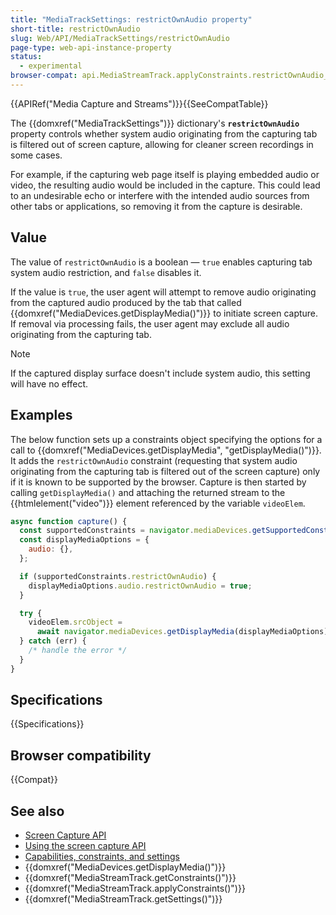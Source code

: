 ```yaml
---
title: "MediaTrackSettings: restrictOwnAudio property"
short-title: restrictOwnAudio
slug: Web/API/MediaTrackSettings/restrictOwnAudio
page-type: web-api-instance-property
status:
  - experimental
browser-compat: api.MediaStreamTrack.applyConstraints.restrictOwnAudio_constraint
---
```


{{APIRef("Media Capture and Streams")}}{{SeeCompatTable}}

The {{domxref("MediaTrackSettings")}} dictionary's **`restrictOwnAudio`** property controls whether system audio originating from the capturing tab is filtered out of screen capture, allowing for cleaner screen recordings in some cases.

For example, if the capturing web page itself is playing embedded audio or video, the resulting audio would be included in the capture. This could lead to an undesirable echo or interfere with the intended audio sources from other tabs or applications, so removing it from the capture is desirable.

## Value

The value of `restrictOwnAudio` is a boolean — `true` enables capturing tab system audio restriction, and `false` disables it.

If the value is `true`, the user agent will attempt to remove audio originating from the captured audio produced by the tab that called {{domxref("MediaDevices.getDisplayMedia()")}} to initiate screen capture. If removal via processing fails, the user agent may exclude all audio originating from the capturing tab.

> [!NOTE]
> If the captured display surface doesn't include system audio, this setting will have no effect.

## Examples

The below function sets up a constraints object specifying the options for a call to {{domxref("MediaDevices.getDisplayMedia", "getDisplayMedia()")}}. It adds the `restrictOwnAudio` constraint (requesting that system audio originating from the capturing tab is filtered out of the screen capture) only if it is known to be supported by the browser. Capture is then started by calling `getDisplayMedia()` and attaching the returned stream to the {{htmlelement("video")}} element referenced by the variable `videoElem`.

```js
async function capture() {
  const supportedConstraints = navigator.mediaDevices.getSupportedConstraints();
  const displayMediaOptions = {
    audio: {},
  };

  if (supportedConstraints.restrictOwnAudio) {
    displayMediaOptions.audio.restrictOwnAudio = true;
  }

  try {
    videoElem.srcObject =
      await navigator.mediaDevices.getDisplayMedia(displayMediaOptions);
  } catch (err) {
    /* handle the error */
  }
}
```

## Specifications

{{Specifications}}

## Browser compatibility

{{Compat}}

## See also

- [Screen Capture API](/en-US/docs/Web/API/Screen_Capture_API)
- [Using the screen capture API](/en-US/docs/Web/API/Screen_Capture_API/Using_Screen_Capture)
- [Capabilities, constraints, and settings](/en-US/docs/Web/API/Media_Capture_and_Streams_API/Constraints)
- {{domxref("MediaDevices.getDisplayMedia()")}}
- {{domxref("MediaStreamTrack.getConstraints()")}}
- {{domxref("MediaStreamTrack.applyConstraints()")}}
- {{domxref("MediaStreamTrack.getSettings()")}}
